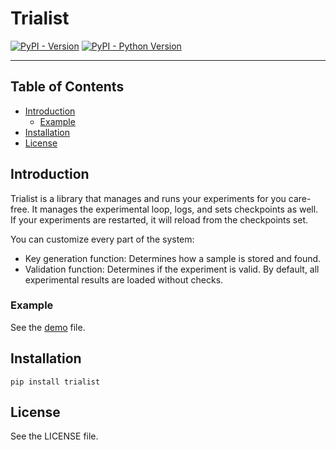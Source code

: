 # Trialist

[![PyPI - Version](https://img.shields.io/pypi/v/trialist.svg)](https://pypi.org/project/trialist)
[![PyPI - Python Version](https://img.shields.io/pypi/pyversions/trialist.svg)](https://pypi.org/project/trialist)

-----

## Table of Contents

- [Introduction](#introduction)
    - [Example](#example)
- [Installation](#installation)
- [License](#license)

## Introduction

Trialist is a library that manages and runs your experiments for you care-free.
It manages the experimental loop, logs, and sets checkpoints as well. If your
experiments are restarted, it will reload from the checkpoints set.

You can customize every part of the system:

* Key generation function: Determines how a sample is stored and found.
* Validation function: Determines if the experiment is valid. By default, all
experimental results are loaded without checks.

### Example

See the [demo](demo.ipynb) file.

## Installation

```console
pip install trialist
```

## License

See the LICENSE file.
